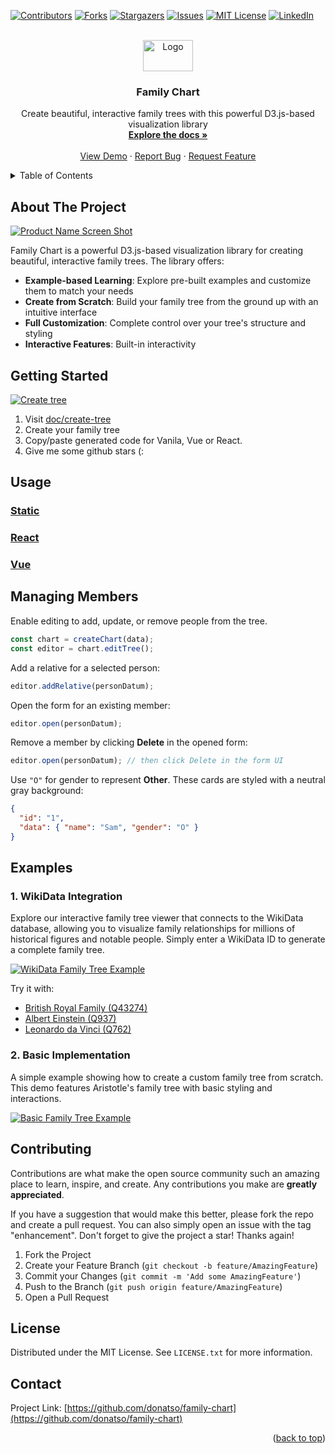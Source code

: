 <!-- PROJECT SHIELDS -->
[![Contributors][contributors-shield]][contributors-url]
[![Forks][forks-shield]][forks-url]
[![Stargazers][stars-shield]][stars-url]
[![Issues][issues-shield]][issues-url]
[![MIT License][license-shield]][license-url]
[![LinkedIn][linkedin-shield]][linkedin-url]



<!-- PROJECT LOGO -->
<br />
<div align="center">
  <a href="https://github.com/donatso/family-chart">
    <img src="examples/logo.svg" alt="Logo" width="80" height="50">
  </a>

<h3 align="center">Family Chart</h3>

  <p align="center">
    Create beautiful, interactive family trees with this powerful D3.js-based visualization library
    <br />
    <a href="https://github.com/donatso/family-chart"><strong>Explore the docs »</strong></a>
    <br />
    <br />
    <a href="https://donatso.github.io/family-chart-doc/wiki-tree?wiki_id=Q43274">View Demo</a>
    ·
    <a href="https://github.com/donatso/family-chart/issues">Report Bug</a>
    ·
    <a href="https://github.com/donatso/family-chart/issues">Request Feature</a>
  </p>
</div>



<!-- TABLE OF CONTENTS -->
<details>
  <summary>Table of Contents</summary>
  <ol>
    <li>
      <a href="#about-the-project">About The Project</a>
    </li>
    <li>
      <a href="#getting-started">Getting Started</a>
    </li>
    <li><a href="#usage">Usage</a></li>
    <li><a href="#managing-members">Managing Members</a></li>
    <li><a href="#contributing">Contributing</a></li>
    <li><a href="#license">License</a></li>
    <li><a href="#contact">Contact</a></li>
  </ol>
</details>



<!-- ABOUT THE PROJECT -->
## About The Project

[![Product Name Screen Shot][product-screenshot]](https://donatso.github.io/family-chart-doc/wiki-tree/?wiki_id=Q43274)

Family Chart is a powerful D3.js-based visualization library for creating beautiful, interactive family trees. The library offers:

- **Example-based Learning**: Explore pre-built examples and customize them to match your needs
- **Create from Scratch**: Build your family tree from the ground up with an intuitive interface
- **Full Customization**: Complete control over your tree's structure and styling
- **Interactive Features**: Built-in interactivity

<!-- GETTING STARTED -->
## Getting Started

[![Create tree][create-tree-screenshot]](https://donatso.github.io/family-chart-doc/create-tree)

1. Visit [doc/create-tree](https://donatso.github.io/family-chart-doc/create-tree/) 
2. Create your family tree
3. Copy/paste generated code for Vanila, Vue or React.
4. Give me some github stars (:

<!-- USAGE EXAMPLES -->
## Usage

### [Static](https://codepen.io/donatso/pen/ExqJVEQ?editors=1000)

### [React](https://codepen.io/donatso/pen/mdNgeQN?editors=0010)

### [Vue](https://codepen.io/donatso/pen/poMBjZe)


## Managing Members

Enable editing to add, update, or remove people from the tree.

```js
const chart = createChart(data);
const editor = chart.editTree();
```

Add a relative for a selected person:

```js
editor.addRelative(personDatum);
```

Open the form for an existing member:

```js
editor.open(personDatum);
```

Remove a member by clicking **Delete** in the opened form:

```js
editor.open(personDatum); // then click Delete in the form UI
```

Use `"O"` for gender to represent **Other**. These cards are styled with a neutral gray background:

```json
{
  "id": "1",
  "data": { "name": "Sam", "gender": "O" }
}
```

## Examples

### 1. WikiData Integration
Explore our interactive family tree viewer that connects to the WikiData database, allowing you to visualize family relationships for millions of historical figures and notable people. Simply enter a WikiData ID to generate a complete family tree.

[![WikiData Family Tree Example][product-wiki-tree-screenshot]](https://donatso.github.io/family-chart-doc/wiki-tree/?wiki_id=Q43274)

Try it with:
- [British Royal Family (Q43274)](https://donatso.github.io/family-chart-doc/wiki-tree/?wiki_id=Q43274)
- [Albert Einstein (Q937)](https://donatso.github.io/family-chart-doc/wiki-tree/?wiki_id=Q937)
- [Leonardo da Vinci (Q762)](https://donatso.github.io/family-chart-doc/wiki-tree/?wiki_id=Q762)

### 2. Basic Implementation
A simple example showing how to create a custom family tree from scratch. This demo features Aristotle's family tree with basic styling and interactions.

[![Basic Family Tree Example][product-basic-tree-screenshot]](https://donatso.github.io/family-chart-doc/examples/1-basic-tree)





<!-- CONTRIBUTING -->
## Contributing

Contributions are what make the open source community such an amazing place to learn, inspire, and create. Any contributions you make are **greatly appreciated**.

If you have a suggestion that would make this better, please fork the repo and create a pull request. You can also simply open an issue with the tag "enhancement".
Don't forget to give the project a star! Thanks again!

1. Fork the Project
2. Create your Feature Branch (`git checkout -b feature/AmazingFeature`)
3. Commit your Changes (`git commit -m 'Add some AmazingFeature'`)
4. Push to the Branch (`git push origin feature/AmazingFeature`)
5. Open a Pull Request


<!-- LICENSE -->
## License

Distributed under the MIT License. See `LICENSE.txt` for more information.


<!-- CONTACT -->
## Contact

Project Link: [https://github.com/donatso/family-chart](https://github.com/donatso/family-chart)

<p align="right">(<a href="#top">back to top</a>)</p>



<!-- MARKDOWN LINKS & IMAGES -->
[contributors-shield]: https://img.shields.io/github/contributors/donatso/family-chart.svg?style=for-the-badge
[contributors-url]: https://github.com/donatso/family-chart/graphs/contributors
[forks-shield]: https://img.shields.io/github/forks/donatso/family-chart.svg?style=for-the-badge
[forks-url]: https://github.com/donatso/family-chart/network/members
[stars-shield]: https://img.shields.io/github/stars/donatso/family-chart.svg?style=for-the-badge
[stars-url]: https://github.com/donatso/family-chart/stargazers
[issues-shield]: https://img.shields.io/github/issues/donatso/family-chart.svg?style=for-the-badge
[issues-url]: https://github.com/donatso/family-chart/issues
[license-shield]: https://img.shields.io/github/license/donatso/family-chart.svg?style=for-the-badge
[license-url]: https://github.com/donatso/family-chart/blob/master/LICENSE.txt
[linkedin-shield]: https://img.shields.io/badge/-LinkedIn-black.svg?style=for-the-badge&logo=linkedin&colorB=555
[linkedin-url]: https://linkedin.com/in/donat-sorić-342a92161
[product-screenshot]: https://github.com/user-attachments/assets/a4f8a9c0-c327-45fa-90bc-23d73578a304
[product-basic-tree-screenshot]: https://github.com/user-attachments/assets/7e231e53-9230-49f9-ae93-8125096237dc
[product-wiki-tree-screenshot]: https://github.com/user-attachments/assets/4e2dc169-4b43-46f3-b31c-db17f4d489da
[create-tree-screenshot]: https://github.com/user-attachments/assets/ce5c4b33-48dd-441c-aa2f-f581b57ddcb7

